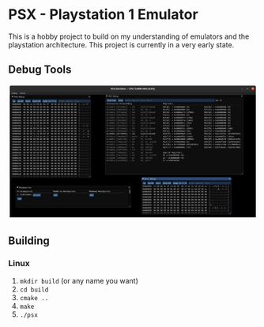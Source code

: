 # PSX - Playstation 1 Emulator
This is a hobby project to build on my understanding of emulators and the playstation architecture. This project is currently in a very early state.

## Debug Tools
![Debug Tools 1](demos/psx-dbg-demo1.png)

## Building
### Linux
1. `mkdir build` (or any name you want)  
2. `cd build`  
3. `cmake ..`  
4. `make`
5. `./psx`
